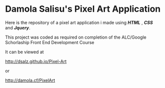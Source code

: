 Damola Salisu's Pixel Art Application
=====================================

Here is the repository of a pixel art application i made using **_HTML_** , **_CSS_** and **_Jquery_**.

This project was coded as required on completion of the ALC/Google Schorlaship Front End Development Course 

It can be viewed at 

http://dsalz.github.io/Pixel-Art

or 

http://damola.cf/PixelArt
